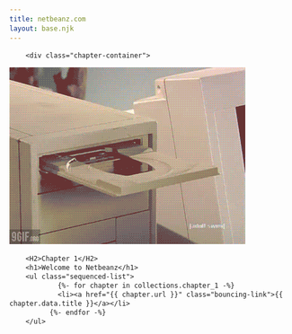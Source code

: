 ```yaml
---
title: netbeanz.com
layout: base.njk
---
```




<div class="post-list">     
 

        <div class="chapter-container">
<div class="chapter-image">
        <img src="./images/computer.gif" alt="">

        <H2>Chapter 1</H2>
        <h1>Welcome to Netbeanz</h1>
        <ul class="sequenced-list">
                {%- for chapter in collections.chapter_1 -%}
                <li><a href="{{ chapter.url }}" class="bouncing-link">{{ chapter.data.title }}</a></li> 
              {%- endfor -%}
        </ul>
       

</div>
</div>

</div>